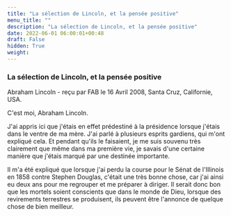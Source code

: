 ```yaml
---
title: "La sélection de Lincoln, et la pensée positive"
menu_title: ""
description: "La sélection de Lincoln, et la pensée positive"
date: 2022-06-01 06:00:01+00:48
draft: False
hidden: True
weight:
---
```

### La sélection de Lincoln, et la pensée positive

Abraham Lincoln - reçu par FAB le 16 Avril 2008, Santa Cruz, Californie, USA.

C'est moi, Abraham Lincoln.

J'ai appris ici que j'étais en effet prédestiné à la présidence lorsque j'étais dans le ventre de ma mère. J'ai parlé à plusieurs esprits gardiens, qui m'ont expliqué cela. Et pendant qu'ils le faisaient, je me suis souvenu très clairement que même dans ma première vie, je savais d'une certaine manière que j'étais marqué par une destinée importante.

Il m'a été expliqué que lorsque j'ai perdu la course pour le Sénat de l'Illinois en 1858 contre Stephen Douglas, c'était une très bonne chose, car j'ai ainsi eu deux ans pour me regrouper et me préparer à diriger. Il serait donc bon que les mortels soient conscients que dans le monde de Dieu, lorsque des revirements terrestres se produisent, ils peuvent être l'annonce de quelque chose de bien meilleur.